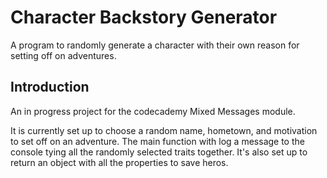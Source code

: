 # Character Backstory Generator

A program to randomly generate a character with their own reason for setting off on adventures.

## Introduction

An in progress project for the codecademy Mixed Messages module.

It is currently set up to choose a random name, hometown, and motivation to set off on an adventure.
The main function with log a message to the console tying all the randomly selected traits together.
It's also set up to return an object with all the properties to save heros.
